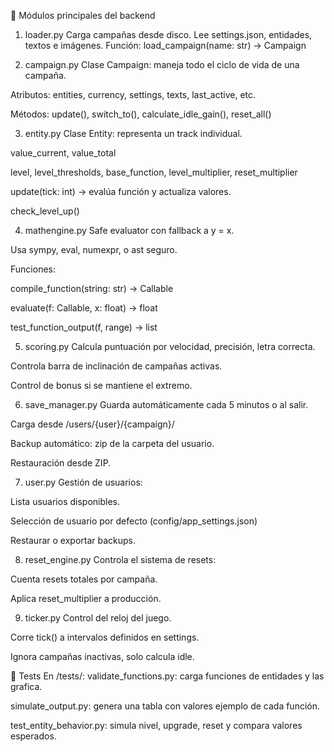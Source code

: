 🧩 Módulos principales del backend
1. loader.py
    Carga campañas desde disco.
    Lee settings.json, entidades, textos e imágenes.
    Función: load_campaign(name: str) -> Campaign

2. campaign.py
Clase Campaign: maneja todo el ciclo de vida de una campaña.

Atributos: entities, currency, settings, texts, last_active, etc.

Métodos: update(), switch_to(), calculate_idle_gain(), reset_all()

3. entity.py
Clase Entity: representa un track individual.

value_current, value_total

level, level_thresholds, base_function, level_multiplier, reset_multiplier

update(tick: int) → evalúa función y actualiza valores.

check_level_up()

4. mathengine.py
Safe evaluator con fallback a y = x.

Usa sympy, eval, numexpr, o ast seguro.

Funciones:

compile_function(string: str) -> Callable

evaluate(f: Callable, x: float) -> float

test_function_output(f, range) -> list

5. scoring.py
Calcula puntuación por velocidad, precisión, letra correcta.

Controla barra de inclinación de campañas activas.

Control de bonus si se mantiene el extremo.

6. save_manager.py
Guarda automáticamente cada 5 minutos o al salir.

Carga desde /users/{user}/{campaign}/

Backup automático: zip de la carpeta del usuario.

Restauración desde ZIP.

7. user.py
Gestión de usuarios:

Lista usuarios disponibles.

Selección de usuario por defecto (config/app_settings.json)

Restaurar o exportar backups.

8. reset_engine.py
Controla el sistema de resets:

Cuenta resets totales por campaña.

Aplica reset_multiplier a producción.

9. ticker.py
Control del reloj del juego.

Corre tick() a intervalos definidos en settings.

Ignora campañas inactivas, solo calcula idle.

🔬 Tests
En /tests/:
validate_functions.py: carga funciones de entidades y las grafica.

simulate_output.py: genera una tabla con valores ejemplo de cada función.

test_entity_behavior.py: simula nivel, upgrade, reset y compara valores esperados.
